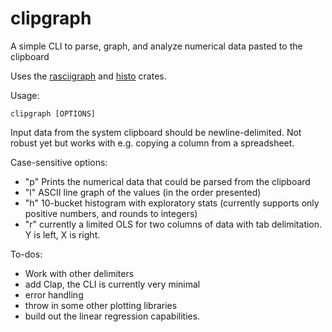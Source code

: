 # clipgraph
A simple CLI to parse, graph, and analyze numerical data pasted to the clipboard

Uses the [rasciigraph](https://github.com/orhanbalci/rasciigraph) and [histo](https://docs.rs/histo/latest/histo/index.html) crates.

Usage:

`
clipgraph [OPTIONS]
`

Input data from the system clipboard should be newline-delimited. Not robust yet but works with e.g. copying a column from a spreadsheet.

Case-sensitive options:
- "p" Prints the numerical data that could be parsed from the clipboard
- "l" ASCII line graph of the values (in the order presented)
- "h" 10-bucket histogram with exploratory stats (currently supports only positive numbers, and rounds to integers)
- "r" currently a limited OLS for two columns of data with tab delimitation. Y is left, X is right.

To-dos:
- Work with other delimiters
- add Clap, the CLI is currently very minimal
- error handling
- throw in some other plotting libraries
- build out the linear regression capabilities.
